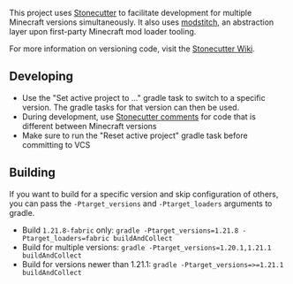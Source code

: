 This project uses [Stonecutter](https://stonecutter.kikugie.dev/) to facilitate development for multiple Minecraft versions simultaneously. It also uses [modstitch](https://github.com/isXander/modstitch), an abstraction layer upon first-party Minecraft mod loader tooling.

For more information on versioning code, visit the [Stonecutter Wiki](https://stonecutter.kikugie.dev/wiki/).

## Developing

- Use the "Set active project to ..." gradle task to switch to a specific version. The gradle tasks for that version can then be used.
- During development, use [Stonecutter comments](https://stonecutter.kikugie.dev/wiki/start/comments.html) for code that is different between Minecraft versions
- Make sure to run the "Reset active project" gradle task before committing to VCS

## Building

If you want to build for a specific version and skip configuration of others, you can pass the `-Ptarget_versions` and `-Ptarget_loaders` arguments to gradle.

- Build `1.21.8-fabric` only: `gradle -Ptarget_versions=1.21.8 -Ptarget_loaders=fabric buildAndCollect`
- Build for multiple versions: `gradle -Ptarget_versions=1.20.1,1.21.1 buildAndCollect`
- Build for versions newer than 1.21.1: `gradle -Ptarget_versions=>=1.21.1 buildAndCollect`

